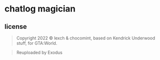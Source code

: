 # chatlog magician

## license
> Copyright 2022 © lexch & chocomint, based on Kendrick Underwood stuff, for GTA:World.

> Reuploaded by Exodus